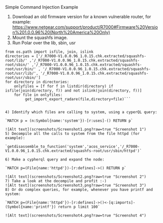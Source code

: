 Simple Command Injection Example
1) Download an old firmware version for a known vulnerable router, for example:
https://www.netgear.com/support/product/R7000#Firmware%20Version%201.0.0.96%20(North%20America%20Only)
2) Mount the squashfs image.
3) Run Polar over the lib, sbin, usr


```from os import listdir
from os.path import isfile, join, islink
directories = ['/_R7000-V1.0.0.96_1.0.15.chk.extracted/squashfs-root/lib/' ,'/_R7000-V1.0.0.96_1.0.15.chk.extracted/squashfs-root/sbin/' ,'/_R7000-V1.0.0.96_1.0.15.chk.extracted/squashfs-root/usr/bin/' , '/_R7000-V1.0.0.96_1.0.15.chk.extracted/squashfs-root/usr/lib/', '/_R7000-V1.0.0.96_1.0.15.chk.extracted/squashfs-root/usr/sbin/']
for directory in directories:
	onlyfiles = [f for f in listdir(directory) if isfile(join(directory, f)) and not islink(join(directory, f))]
	for file in onlyfiles:
	     get_import_export_radare(file,directory+file)```


4) Identify which files are calling to system, using a cyperQL query:

`MATCH p = (n:Symbol{name:'system'})-[r:uses]-() RETURN p`

![Alt text](screenshots/Screenshot1.png?raw=true "Screenshot 1")
5) Decompile all the calls to system from the file httpd (for example):

`getdisassemble_to_function('system','acos_service','/_R7000-V1.0.0.96_1.0.15.chk.extracted/squashfs-root/usr/sbin/httpd')`

6) Make a cypherql query and expand the node:

`MATCH p=(File{name:'httpd'})-[r:defines]->() RETURN p`

![Alt text](screenshots/Screenshot2.png?raw=true "Screenshot 2")
7) Take a look at the decompile and profit :-)
![Alt text](screenshots/Screenshot3.png?raw=true "Screenshot 3")
8) Or do complex queries, for example, whenever you have printf and system:

`MATCH p=(File{name:'httpd'})-[r:defines]->()<-[q:imports]-(Symbol{name:'printf'}) return p limit 100`

![Alt text](screenshots/Screenshot4.png?raw=true "Screenshot 4")
